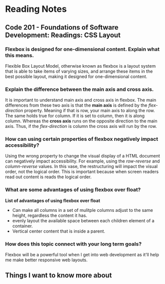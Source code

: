 # Reading Notes

## Code 201 - Foundations of Software Development: Readings: CSS Layout

### Flexbox is designed for one-dimensional content. Explain what this means.

Flexible Box Layout Model, otherwise known as flexbox is a layout system that is able to take items of varying sizes, and arrange these items in the best possible layout, making it designed for one-dimensional content.

### Explain the difference between the main axis and cross axis.

It is important to understand main axis and cross axis in flexbox. The main differences from these two axis is that the **main axis** is defined by the *flex-direction* property. Meaning if that is row, your main axis to along the row. The same holds true for column. If it is set to column, then it is along column. Whereas the **cross axis** runs on the opposite direction to the main axis. Thus, if the *flex-direction* is column the cross axis will run by the row.

### How can using certain properties of flexbox negatively impact accessibility?

Using the wrong property to change the visual display of a HTML document can negatively impact accessibility. For example, using the *row-reverse* and *column-reverse* values. In this vase, the restructuring will impact the visual order, not the logical order. This is important because when screen readers read out content is reads the logical order.

### What are some advantages of using flexbox over float?

**List of advantages of using flexbox over float**

* Can make all columns in a set of mulitple columns adjust to the same height, regardless the content it has.
* evenly layout the available space between each children element of a container.
* Vertical center content that is inside a parent.

### How does this topic connect with your long term goals?

Flexbox will be a powerful tool when I get into web development as it'll help me make better responsive web layouts.


## Things I want to know more about

